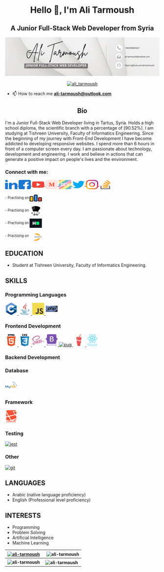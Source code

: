 <h1 align="center">Hello 👋, I'm Ali Tarmoush</h1>
<h2 align="center">A Junior Full-Stack Web Developer from Syria</h2>
<p align="center">
    <img 
        src="assets/img/ali-tarmoush.png"
        alt="ali-tarmoush"
    >
</p>
<p align="center">
    <a href="https://twitter.com/ali_tarmoush" target="blank">
        <img 
            src="https://img.shields.io/twitter/follow/ali_tarmoush?logo=twitter&style=for-the-badge" 
            alt="ali_tarmoush" 
        />
    </a>
</p>

- 📫 How to reach me **ali-tarmoush@outlook.com**

<section align="center">
    <h2>Bio</h2>
    <p align="left">
        I'm a Junior Full-Stack Web Developer living in Tartus, Syria. Holds a high school diploma, the scientific branch with a percentage of [90.52%]. I am studying at Tishreen University, Faculty of Informatics Engineering. Since the beginning of my journey with Front-End Development I have become addicted to developing responsive websites. I spend more than 6 hours in front of a computer screen every day. I am passionate about technology, development and engineering. I work and believe in actions that can generate a positive impact on people's lives and the environment.
    </p>
</section>
<h3 align="left">Connect with me:</h3>
<p align="left">
    <!-- linkedin -->
    <a href="https://linkedin.com/in/ali-tarmoush-4524151a2" target="_blank">
        <img 
            align="center"
            src="assets/svg/linked-in.svg"
            alt="Ali Tarmoush on linkedin"
            height="30"
            width="40"
        > 
    </a>
    <!-- fb -->
    <a href="https://fb.com/ali.tarmwsh.9"target="_blank">
        <img 
            align="center"
            src="./assets/svg/facebook.svg"
            alt="Ali Tarmoush on Facebook"
            height="30"
            width="40"
        > 
    </a>
    <!-- youtube -->
    <a href="https://www.youtube.com/channel/UC_32dqqA3078JjERjKDdImg"target="_blank">
        <img 
            align="center"
            src="assets/svg/youtube.svg"
            alt="Ali Tarmoush on Youtube"
            height="30"
            width="40"> 
    </a>
    <!-- medium -->
    <a href="https://medium.com/@ali-tarmoush" target="blank">
        <img 
            align="center" 
            src="./assets/svg/medium.svg" 
            alt="Ali Tarmoush on Medium" 
            height="30" 
            width="40" />
    </a>
    <!-- dev.to -->
    <a href="https://dev.to/ali_tarmoush"target="_blank">
        <img 
            align="center"
            src="assets/svg/devto.svg"
            alt="Ali Tarmoush on DevTo"
            height="30"
            width="40"
        > 
    </a>
    <!-- twitter -->
    <a href="https://twitter.com/ali_tarmoush"target="_blank">
        <img 
            align="center"
            src="assets/svg/twitter.svg"
            alt="Ali Tarmoush on Twitter"
            height="30"
            width="40"
        > 
    </a>
    <!-- instagram -->
    <a href="https://instagram.com/ali_a_tarmoush"target="_blank">
        <img 
            align="center"
            src="assets/svg/instagram.svg"
            alt="Ali Tarmoush on Instagram"
            height="30"
            width="40"
        >
    </a>
    <!-- stackoverflow -->
    <a href="https://stackoverflow.com/users/15423157"target="_blank">
        <img 
            align="center"
            src="assets/svg/stack-overflow.svg"
            alt="Ali Tarmoush on StackOverflow"
            height="30"
            width="40"
        >
    </a>
<p align="left">
    <!-- codeforces -->
    <p style="font-size: .7rem;">
    - Practising on
        <a href="https://codeforces.com/profile/ali_tarmoush"target="_blank">
            <img 
                align="center"
                src="assets/svg/codeforces.svg"
                alt="Ali Tarmoush on Codeforces"
                height="30"
                width="40"
            >
        </a>
    </p>
    <!-- codechef -->
    <p style="font-size: .7rem;">
- Practising on 
    <a href="https://www.codechef.com/users/ali_tarmoush" target="blank">
        <img 
            align="center" 
            src="assets/svg/codechef.svg" 
            alt="Ali Tarmoush on CodeChef" 
            height="30" 
            width="40" 
        />
    </a>
    </p>
    <!-- hackerrank -->
    <p style="font-size: .7rem;">
- Practising on 
    <a href="https://www.hackerrank.com/ali_tarmoush"target="_blank">
        <img 
            align="center"
            src="assets/svg/hackerrank.svg"
            alt="Ali Tarmoush on HackerRank"
            height="30"
            width="40"
        >
    </a>
    </p>
    <!-- leetcode -->
    <p style="font-size: .7rem;">
- Practising on     
    <a href="https://www.leetcode.com/ali-tarmoush" target="blank">
        <img 
            align="center" 
            src="assets/svg/leet-code.svg" 
            alt="Ali Tarmoush on LeetCode" 
            height="30" 
            width="40" 
        />
    </a>
    </p>
</p>

<h2>EDUCATION</h2>

- Student at Tishreen University, Faculty of Informatics Engineering.
<h2>SKILLS</h2>

<h3>Programming Languages</h3>
<p align="left">
    <!-- C++ -->
    <a href="https://www.w3schools.com/cpp/"rel="noreferrer"target="_blank">
        <img alt="cplusplus"src="https://raw.githubusercontent.com/devicons/devicon/master/icons/cplusplus/cplusplus-original.svg"height="40"width="40"> 
    </a>
    <!-- java -->
    <a href="https://www.java.com"rel="noreferrer"target="_blank">
        <img alt="java"src="https://raw.githubusercontent.com/devicons/devicon/master/icons/java/java-original.svg"height="40"width="40"> 
    </a>
    <a href="https://developer.mozilla.org/en-US/docs/Web/JavaScript"rel="noreferrer"target="_blank">
        <img alt="javascript"src="https://raw.githubusercontent.com/devicons/devicon/master/icons/javascript/javascript-original.svg"height="40"width="40"> 
    </a>
    <a href="https://www.php.net"rel="noreferrer"target="_blank">
        <img alt="php"src="https://raw.githubusercontent.com/devicons/devicon/master/icons/php/php-original.svg"height="40"width="40">
        </a>
</p>
<h3>Frontend Development</h3>
<p align="left">
    <!-- html5 -->
    <a href="https://www.w3.org/html/"rel="noreferrer"target="_blank">
        <img alt="html5"src="https://raw.githubusercontent.com/devicons/devicon/master/icons/html5/html5-original-wordmark.svg"height="40"width="40">
    </a>
    <!-- css3 -->
    <a href="https://www.w3schools.com/css/"rel="noreferrer"target="_blank">
        <img alt="css3"src="https://raw.githubusercontent.com/devicons/devicon/master/icons/css3/css3-original-wordmark.svg"height="40"width="40"> 
    </a>
    <!-- sass -->
    <a href="https://sass-lang.com"rel="noreferrer"target="_blank">
        <img alt="sass"src="https://raw.githubusercontent.com/devicons/devicon/master/icons/sass/sass-original.svg"height="40"width="40">
    </a>
    <!-- bootstrap -->
    <a href="https://getbootstrap.com"rel="noreferrer"target="_blank">
        <img alt="bootstrap"src="https://raw.githubusercontent.com/devicons/devicon/master/icons/bootstrap/bootstrap-plain-wordmark.svg"height="40"width="40"> 
    </a>
    <!-- pugjs -->
    <a href="https://pugjs.org"rel="noreferrer"target="_blank">
        <img alt="pug"src="https://cdn.worldvectorlogo.com/logos/pug.svg"height="40"width="40"> 
    </a>
    <!-- gulpjs -->
    <a href="https://gulpjs.com"rel="noreferrer"target="_blank">
        <img alt="gulp"src="https://raw.githubusercontent.com/devicons/devicon/master/icons/gulp/gulp-plain.svg"height="40"width="40">
    </a>
    <!-- reactjs -->
    <a href="https://reactjs.org/"rel="noreferrer"target="_blank">
        <img alt="react"src="https://raw.githubusercontent.com/devicons/devicon/master/icons/react/react-original-wordmark.svg"height="40"width="40">
    </a>
</p>
<h3 align="left">Backend Development</h3>
<h3 align="left">Database</h3>
<p align="left">
    <a href="https://www.mysql.com/"rel="noreferrer"target="_blank">
        <img alt="mysql"src="https://raw.githubusercontent.com/devicons/devicon/master/icons/mysql/mysql-original-wordmark.svg"height="40"width="40">
    </a>
</p>
<h3 align="left">Framework</h3>
<p align="left">
    <a href="https://laravel.com/"rel="noreferrer"target="_blank">
        <img alt="laravel"src="https://raw.githubusercontent.com/devicons/devicon/master/icons/laravel/laravel-plain-wordmark.svg"height="40"width="40">
    </a>
</p>
<h3 align="left">Testing</h3>
    <a href="https://jestjs.io"rel="noreferrer"target="_blank">
        <img alt="jest"src="https://www.vectorlogo.zone/logos/jestjsio/jestjsio-icon.svg"height="40"width="40">
    </a>
<h3 align="left">Other</h3>
<p align="left">
    <a href="https://git-scm.com/"rel="noreferrer"target="_blank">
        <img alt="git"src="https://www.vectorlogo.zone/logos/git-scm/git-scm-icon.svg"height="40"width="40">
    </a>
</p>
<h2>LANGUAGES</h2>

- Arabic (native language proficiency)
- English (Professional level proficiency)

<h2>INTERESTS</h2>

- Programming
- Problem Solving
- Artificial Intelligence
- Machine Learning
<table align="center">
    <tr>
        <th>
            <a href="https://github.com/ryo-ma/github-profile-trophy">
                <img src="https://github-profile-trophy.vercel.app/?username=ali-tarmoush" alt="ali-tarmoush" />
            </a>
        </th>
        <th>  
            <img align="center"alt="ali-tarmoush"src="https://github-readme-stats.vercel.app/api?username=ali-tarmoush&show_icons=true&locale=en">
        </th>
    </tr>
    <tr>
        <th>
            <img align="left"alt="ali-tarmoush"src="https://github-readme-stats.vercel.app/api/top-langs?username=ali-tarmoush&show_icons=true&locale=en&layout=compact">
        </th>
        <th>
            <img align="center"alt="ali-tarmoush"src="https://github-readme-streak-stats.herokuapp.com/?user=ali-tarmoush&">
        </th>
    </tr>
</table>
